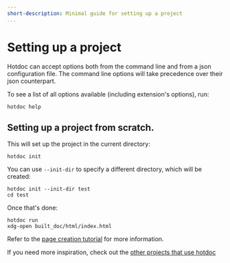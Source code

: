 ```yaml
---
short-description: Minimal guide for setting up a project
...
```


# Setting up a project

Hotdoc can accept options both from the command line and from a json
configuration file. The command line options will take precedence over
their json counterpart.

To see a list of all options available (including extension's options), run:

``` shell
hotdoc help
```

## Setting up a project from scratch.

This will set up the project in the current directory:

```
hotdoc init
```

You can use `--init-dir` to specify a different directory, which will
be created:

```
hotdoc init --init-dir test
cd test
```

Once that's done:

```
hotdoc run
xdg-open built_doc/html/index.html
```

Refer to the
[page creation tutorial](the-markdown-pages.markdown#page-creation-tutorial)
for more information.

If you need more inspiration, check out the [other projects that use hotdoc](users.markdown)
